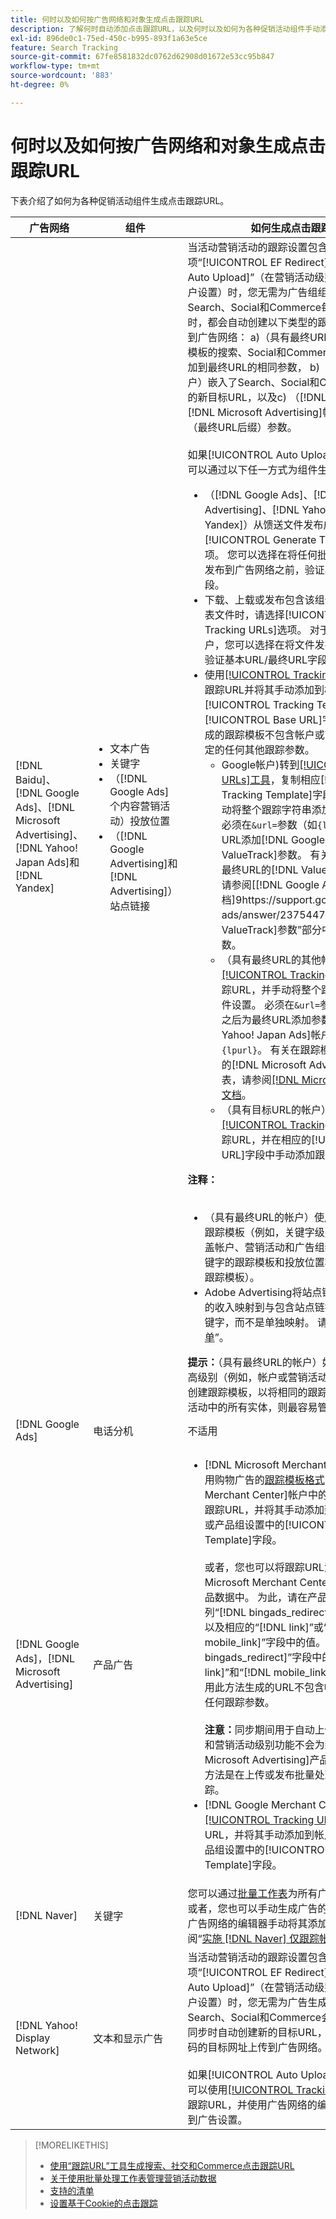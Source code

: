 ```yaml
---
title: 何时以及如何按广告网络和对象生成点击跟踪URL
description: 了解何时自动添加点击跟踪URL，以及何时以及如何为各种促销活动组件手动添加它们。
exl-id: 896de0c1-75ed-450c-b995-893f1a63e5ce
feature: Search Tracking
source-git-commit: 67fe8581832dc0762d62908d01672e53cc95b847
workflow-type: tm+mt
source-wordcount: '883'
ht-degree: 0%

---
```


# 何时以及如何按广告网络和对象生成点击跟踪URL

下表介绍了如何为各种促销活动组件生成点击跟踪URL。

| 广告网络 | 组件 | 如何生成点击跟踪URL |
| ---- | ---- | ---- |
| [!DNL Baidu]、[!DNL Google Ads]、[!DNL Microsoft Advertising]、[!DNL Yahoo! Japan Ads]和[!DNL Yandex] | <ul><li>文本广告</li><li>关键字</li><li>（[!DNL Google Ads]个内容营销活动）投放位置</li><li>（[!DNL Google Advertising]和[!DNL Advertising]）站点链接</li></ul> | 当活动营销活动的跟踪设置包含选项“[!UICONTROL EF Redirect]”和“[!UICONTROL Auto Upload]”（在营销活动级别设置或继承自帐户设置）时，您无需为广告组组件生成跟踪URL。 Search、Social和Commerce每次与广告网络同步时，都会自动创建以下类型的跟踪URL并将其上传到广告网络： a)（具有最终URL的帐户）用于跟踪模板的搜索、Social和Commerce跟踪参数以及附加到最终URL的相同参数， b)（具有目标URL的帐户）嵌入了Search、Social和Commerce跟踪代码的新目标URL，以及c) （[!DNL Google Ads]和[!DNL Microsoft Advertising]帐户）登陆页面后缀（最终URL后缀）参数。<br><br>如果[!UICONTROL Auto Upload]选项已禁用，则可以通过以下任一方式为组件生成跟踪URL：<ul><li>（[!DNL Google Ads]、[!DNL Microsoft Advertising]、[!DNL Yahoo! Ads]和[!DNL Yandex]）从馈送文件发布广告时，请选择[!UICONTROL Generate Tracking URLs]选项。 您可以选择在将任何批量处理工作表文件发布到广告网络之前，验证其中的跟踪模板字段。</li><li>下载、上载或发布包含该组件的批量处理工作表文件时，请选择[!UICONTROL Generate Tracking URLs]选项。 对于具有目标URL的帐户，您可以选择在将文件发布到广告网络之前验证基本URL/最终URL字段字段</li><li>使用[[!UICONTROL Tracking URLs]工具](/help/search-social-commerce/tools/click-tracking-url-generate.md)生成跟踪URL并将其手动添加到相应的[!UICONTROL Tracking Template]或[!UICONTROL Base URL]字段。 <b>注意：</b>您生成的跟踪模板不包含帐户或营销活动设置中指定的任何其他跟踪参数。<ul><li>Google帐户)转到[[!UICONTROL Tracking URLs]工具](/help/search-social-commerce/tools/click-tracking-url-generate.md)，复制相应[!UICONTROL Tracking Template]字段中的屏幕值，并手动将整个跟踪字符串添加到组件设置。 您必须在`&url=`参数（如`{lpurl}`）之后为最终URL添加[!DNL Google Ads] [!DNL ValueTrack]参数。 有关在跟踪模板中指示最终URL的[!DNL ValueTrack]参数列表，请参阅[[!DNL Google Ads]文档]9https://support.google.com/google-ads/answer/2375447中“可用[!DNL ValueTrack]参数”部分中的“仅跟踪模板”参数。</li><li>（具有最终URL的其他帐户）使用[[!UICONTROL Tracking URLs]工具](/help/search-social-commerce/tools/click-tracking-url-generate.md)生成跟踪URL，并手动将整个跟踪字符串添加到组件设置。 必须在`&url=`参数（如`{lpurl}`）之后为最终URL添加参数。 对于[!DNL Yahoo! Japan Ads]帐户，请使用参数`{lpurl}`。 有关在跟踪模板中指示最终URL的[!DNL Microsoft Advertising]参数列表，请参阅[[!DNL Microsoft Advertising] 文档](https://help.bingads.microsoft.com/#apex/3/en/56799)。</li><li>（具有目标URL的帐户）使用[[!UICONTROL Tracking URLs]工具](/help/search-social-commerce/tools/click-tracking-url-generate.md)生成跟踪URL，并在相应的[!UICONTROL Base URL]字段中手动添加跟踪URL。</li></ul></li></ul><b>注释：</b><br><br><ul><li>（具有最终URL的帐户）使用最细粒度级别的跟踪模板（例如，关键字级别的跟踪模板将覆盖帐户、营销活动和广告组级别的模板，而关键字的跟踪模板和投放位置将覆盖关联广告的跟踪模板）。</li><li>Adobe Advertising将站点链接的点击量和产生的收入映射到与包含站点链接的广告关联的关键字，而不是单独映射。 请参阅“[支持的清单](/help/search-social-commerce/introduction/supported-inventory.md)”。</li></ul><b>提示：</b>（具有最终URL的帐户）如果您仅在所需的最高级别（例如，帐户或营销活动级别的跟踪模板）创建跟踪模板，以将相同的跟踪应用于帐户或营销活动中的所有实体，则最容易管理跟踪。 |
| [!DNL Google Ads] | 电话分机 | 不适用 |
| [!DNL Google Ads]，[!DNL Microsoft Advertising] | 产品广告 | <ul><li>[!DNL Microsoft Merchant Center]帐户：使用购物广告的[跟踪模板格式](/help/search-social-commerce/tracking/formats-click-tracking-microsoft.md)为[!DNL Microsoft Merchant Center]帐户中的每个产品手动创建跟踪URL，并将其手动添加到帐户、营销活动或产品组设置中的[!UICONTROL Tracking Template]字段。<br><br>或者，您也可以将跟踪URL添加到[!DNL Microsoft Merchant Center account]内的产品数据中。 为此，请在产品信息源[&#128279;](https://help.ads.microsoft.com/#apex/3/en/51084)的自定义列“[!DNL bingads_redirect]”中包含跟踪URL以及相应的“[!DNL link]”或“[!DNL mobile_link]”字段中的值。 “[!DNL bingads_redirect]”字段中的值替换了“[!DNL link]”和“[!DNL mobile_link]”字段中的值。 使用此方法生成的URL不包含帐户设置中指定的任何跟踪参数。<br><br><b>注意：</b>同步期间用于自动上传跟踪的帐户级别和营销活动级别功能不会为新的[!DNL Microsoft Advertising]产品组生成跟踪。 解决方法是在上传或发布批量处理工作表时生成跟踪。</li><li>[!DNL Google Merchant Center]帐户：使用[[!UICONTROL Tracking URLs]工具](/help/search-social-commerce/tools/click-tracking-url-generate.md)生成跟踪URL，并将其手动添加到帐户、营销活动或产品组设置中的[!UICONTROL Tracking Template]字段。</li></ul> |
| [!DNL Naver] | 关键字 | 您可以通过[批量工作表](/help/search-social-commerce/campaign-management/bulksheets/bulksheet-about.md)为所有广告设置点击跟踪。 或者，您也可以手动生成广告的跟踪URL，并使用广告网络的编辑器手动将其添加到广告设置。 请参阅“[实施 [!DNL Naver] 仅跟踪帐户](/help/search-social-commerce/campaign-management/naver-tracking-only-account-implement.md)”。 |
| [!DNL Yahoo! Display Network] | 文本和显示广告 | 当活动营销活动的跟踪设置包含选项“[!UICONTROL EF Redirect]”和“[!UICONTROL Auto Upload]”（在营销活动级别设置或继承自帐户设置）时，您无需为广告生成跟踪URL。 Search、Social和Commerce会在每次与广告网络同步时自动创建新的目标URL，并将嵌入了跟踪代码的目标网址上传到广告网络。<br><br>如果[!UICONTROL Auto Upload]选项已禁用，则可以使用[[!UICONTROL Tracking URLs]工具](/help/search-social-commerce/tools/click-tracking-url-generate.md)生成跟踪URL，并使用广告网络的编辑器手动将其添加到广告设置。 |

>[!MORELIKETHIS]
>
>* [使用“跟踪URL”工具生成搜索、社交和Commerce点击跟踪URL](/help/search-social-commerce/tools/click-tracking-url-generate.md)
>* [关于使用批量处理工作表管理营销活动数据](/help/search-social-commerce/campaign-management/bulksheets/bulksheet-about.md)
>* [支持的清单](/help/search-social-commerce/introduction/supported-inventory.md)
>* [设置基于Cookie的点击跟踪](/help/search-social-commerce/tracking/click-tracking-set-up.md)

